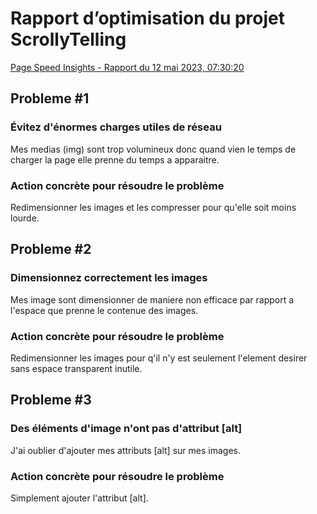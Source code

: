 # Rapport d’optimisation du projet ScrollyTelling  
[Page Speed Insights - Rapport du 12 mai 2023, 07:30:20](https://vanounais.github.io/st-martin_nicolas_scrollytelling/)  
## Probleme #1
### Évitez d'énormes charges utiles de réseau
Mes medias (img) sont trop volumineux donc quand vien le temps de charger la page elle prenne du temps a apparaitre.
### Action concrète pour résoudre le problème
Redimensionner les images et les compresser pour qu'elle soit moins lourde.
## Probleme #2
### Dimensionnez correctement les images
Mes image sont dimensionner de maniere non efficace par rapport a l'espace que prenne le contenue des images.
### Action concrète pour résoudre le problème
Redimensionner les images pour q'il n'y est seulement l'element desirer sans espace transparent inutile.
## Probleme #3
### Des éléments d'image n'ont pas d'attribut [alt]
J'ai oublier d'ajouter mes attributs [alt] sur mes images.
### Action concrète pour résoudre le problème
Simplement ajouter l'attribut [alt].
